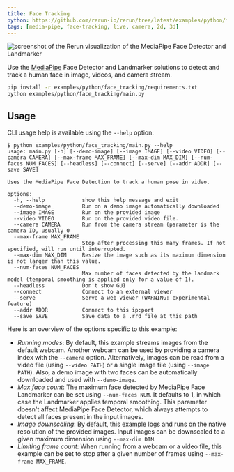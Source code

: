 ```yaml
---
title: Face Tracking
python: https://github.com/rerun-io/rerun/tree/latest/examples/python/face_tracking/main.py
tags: [media-pipe, face-tracking, live, camera, 2d, 3d]
---
```


<picture>
  <source media="(max-width: 480px)" srcset="https://static.rerun.io/9f4ecc9d8447375cbad0af17fe2faf8ad2761025_mp_face_480w.png">
  <source media="(max-width: 768px)" srcset="https://static.rerun.io/16020f7f1cb4e07c0b481b4887e713e6dd827298_mp_face_768w.png">
  <source media="(max-width: 1024px)" srcset="https://static.rerun.io/9e90eff729dee3252659a8ea528fe01ecb44bd92_mp_face_1024w.png">
  <source media="(max-width: 1200px)" srcset="https://static.rerun.io/4897ba71ff5da36c5fed3d6bd8f4f134520ef90f_mp_face_1200w.png">
  <img src="https://static.rerun.io/8b951a755f57a210d48c37d032156c872fd7cc41_mp_face_full.png" alt="screenshot of the Rerun visualization of the MediaPipe Face Detector and Landmarker">
</picture>


Use the [MediaPipe](https://google.github.io/mediapipe/) Face Detector and Landmarker solutions to detect and track a human face in image, videos, and camera stream.

```bash
pip install -r examples/python/face_tracking/requirements.txt
python examples/python/face_tracking/main.py
```

## Usage

CLI usage help is available using the `--help` option:

```
$ python examples/python/face_tracking/main.py --help
usage: main.py [-h] [--demo-image] [--image IMAGE] [--video VIDEO] [--camera CAMERA] [--max-frame MAX_FRAME] [--max-dim MAX_DIM] [--num-faces NUM_FACES] [--headless] [--connect] [--serve] [--addr ADDR] [--save SAVE]

Uses the MediaPipe Face Detection to track a human pose in video.

options:
  -h, --help            show this help message and exit
  --demo-image          Run on a demo image automatically downloaded
  --image IMAGE         Run on the provided image
  --video VIDEO         Run on the provided video file.
  --camera CAMERA       Run from the camera stream (parameter is the camera ID, usually 0
  --max-frame MAX_FRAME
                        Stop after processing this many frames. If not specified, will run until interrupted.
  --max-dim MAX_DIM     Resize the image such as its maximum dimension is not larger than this value.
  --num-faces NUM_FACES
                        Max number of faces detected by the landmark model (temporal smoothing is applied only for a value of 1).
  --headless            Don't show GUI
  --connect             Connect to an external viewer
  --serve               Serve a web viewer (WARNING: experimental feature)
  --addr ADDR           Connect to this ip:port
  --save SAVE           Save data to a .rrd file at this path
```

Here is an overview of the options specific to this example:

- *Running modes*: By default, this example streams images from the default webcam. Another webcam can be used by providing a camera index with the `--camera` option. Alternatively, images can be read from a video file (using `--video PATH`) or a single image file (using `--image PATH`). Also, a demo image with two faces can be automatically downloaded and used with `--demo-image`.
- *Max face count*: The maximum face detected by MediaPipe Face Landmarker can be set using `--num-faces NUM`. It defaults to 1, in which case the Landmarker applies temporal smoothing. This parameter doesn't affect MediaPipe Face Detector, which always attempts to detect all faces present in the input images.
- *Image downscaling*: By default, this example logs and runs on the native resolution of the provided images. Input images can be downscaled to a given maximum dimension using `--max-dim DIM`.
- *Limiting frame count*: When running from a webcam or a video file, this example can be set to stop after a given number of frames using `--max-frame MAX_FRAME`. 
